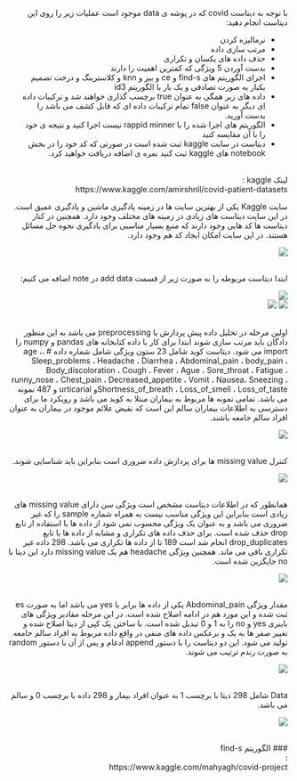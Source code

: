 <div dir="rtl">
  
  با توجه به دیتاست covid که در پوشه ی data موجود است عملیات زیر را روی این دیتاست انجام دهید:
  - نرمالیزه کردن
  - مرتب سازی داده
  - حذف داده های یکسان و تکراری
  - بدست آوردن 5 ویژگی که کمترین اهمیت را دارند
  -  اجرای الگوریتم های find-s و ce و بیز و knn و کلاسترینگ و درخت تصمیم یکبار به صورت تصادفی و یک بار با الگوریتم id3
  - داده های زیر همگی به عنوان true برچسب گذاری خواهند شد و ترکیبات داده ای دیگر به عنوان false تمام ترکیبات داده ای که قابل کشف می باشد را بدست آورید.
  - الگوریتم های اجرا شده را با rappid minner نیست اجرا کنید و نتیجه ی خود را با آن مقایسه کنید
  - دیتاست در سایت kaggle ثبت شده است در صورتی که کد خود را در بخش notebook های kaggle ثبت کنید نمره ی اضافه دریافت خواهید کرد.
  
  
<br />
  لینک kaggle
  : 
  <br />
  https://www.kaggle.com/amirshnll/covid-patient-datasets
  
</div>

<div dir="rtl">

  سایت Kaggle یکی از بهترین سایت ها در زمینه یادگیری ماشین و یادگیری عمیق است. در این سایت دیتاست های زیادی در زمینه های مختلف وجود دارد. همچنین در کنار دیتاست ها کد هایی وجود دارند که منبع بسیار مناسبی برای یادگیری نحوه حل مسائل هستند. 
  در این سایت امکان ایجاد کد هم وجود دارد.
<br/>
  
  ![](https://github.com/semnan-university-ai/machine-learning-class/blob/main/final%20project/mahyaghlmrz/prj/img/1.PNG)
  
<br/>
  ابتدا دیتاست مربوطه را به صورت زیر از قسمت add data در note اضافه می کنیم:
<br/>
  
  ![](https://github.com/semnan-university-ai/machine-learning-class/blob/main/final%20project/mahyaghlmrz/prj/img/2.PNG)  
  ![](https://github.com/semnan-university-ai/machine-learning-class/blob/main/final%20project/mahyaghlmrz/prj/img/3.PNG)
  ![](https://github.com/semnan-university-ai/machine-learning-class/blob/main/final%20project/mahyaghlmrz/prj/img/4.PNG)
  
<br/>
   اولین مرحله در تحلیل داده پیش پردازش یا preprocessing می باشد به این منظور دادگان باید مرتب سازی شوند ابتدا برای کار با داده کتابخانه های pandas و numpy را import می شود. 
   دیتاست کوید شامل 23 ستون ویژگی شامل شماره داده # ،age ، Sleep_problems ، Headache ، Diarrhea ، Abdominal_pain ، body_pain ، Body_discoloration ، Cough
      ، Fever ، Ague ، Sore_throat ، Fatigue ، runny_nose ، Chest_pain ، Decreased_appetite ، Vomit ، Nausea، Sneezing ، Shortness_of_breath ، 
   Loss_of_smell ، Loss_of_tasteو urticarial و 487 نمونه می باشد. تمامی نمونه ها مربوط به بیماران مبتلا به کوید می باشد و رویکرد ما برای دسترسی به اطلاعات بیماران سالم این است که نقیض علائم موجود در بیماران به عنوان افراد سالم جامعه باشند.
<br/>
  
  ![](https://github.com/semnan-university-ai/machine-learning-class/blob/main/final%20project/mahyaghlmrz/prj/img/5.PNG)  
  
<br/>
  کنترل missing value ها برای پردازش داده ضروری است بنابراین باید شناسایی شوند.
<br/> 
  
  ![](https://github.com/semnan-university-ai/machine-learning-class/blob/main/final%20project/mahyaghlmrz/prj/img/6.PNG)  
  
<br/>
   همانطور که در اطلاعات دیتاست مشخص است ویژگی سن دارای missing value های زیادی است بنابراین این ویژگی مناسب نیست به همراه شماره sample را که غیر ضروری می باشد و به عنوان یک ویژگی محسوب نمی شود از داده ها با استفاده از تابع drop حذف شده است. 
   برای حذف داده های تکراری و مشابه از داده ها با تابع drop_duplicates انجام شد است 189 تا از داده ها تکراری می باشد. 298 داده غیر تکراری باقی می ماند. 
   همچنین ویژگی headache هم یک missing value دارد این دیتا با no جایگزین شده است. 
<br/> 
  
  ![](https://github.com/semnan-university-ai/machine-learning-class/blob/main/final%20project/mahyaghlmrz/prj/img/7.PNG)  
  
<br/>
   مقدار ویژگی Abdominal_pain یکی از داده ها برابر با yes می باشد اما به صورت es ثبت شده و این مورد هم در ادامه اصلاح شده است. در این مرحله مقادیر ویژگی های باینری yes و no را به 1 و 0 تبدیل شده است.
   با ساختن یک کپی از دیتا اصلاح شده و تغییر صفر ها به یک و برعکس داده های منفی در واقع داده مربوط به افراد سالم جامعه تولید می شود. این دو دیتاست را با دستور append ادغام و پس از آن با دستور random به صورت رندم ترتیب می شوند.
<br/>
  
  ![](https://github.com/semnan-university-ai/machine-learning-class/blob/main/final%20project/mahyaghlmrz/prj/img/8.PNG)  
  
<br/>
   Data شامل 298 دیتا با برچسب 1 به عنوان افراد بیمار و 298 داده با برچسب 0 و سالم می باشد.
<br/>
  
  ![](https://github.com/semnan-university-ai/machine-learning-class/blob/main/final%20project/mahyaghlmrz/prj/img/data.PNG)  
  
<br/> 
  ### الگوریتم find-s
  
<br/>
: 
  <br />
https://www.kaggle.com/mahyagh/covid-project

</div>
